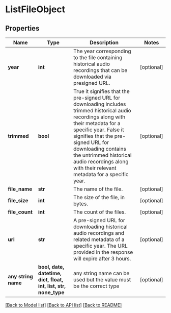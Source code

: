 # ListFileObject


## Properties
Name | Type | Description | Notes
------------ | ------------- | ------------- | -------------
**year** | **int** | The year corresponding to the file containing historical audio recordings that can be downloaded via presigned URL. | [optional] 
**trimmed** | **bool** | True  it signifies that the pre-signed URL for downloading includes trimmed historical audio recordings along with their metadata for a specific year.  False  it signifies that the pre-signed URL for downloading contains the untrimmed historical audio recordings along with their relevant metadata for a specific year. | [optional] 
**file_name** | **str** | The name of the file. | [optional] 
**file_size** | **int** | The size of the file, in bytes. | [optional] 
**file_count** | **int** | The count of the files. | [optional] 
**url** | **str** | A pre-signed URL for downloading historical audio recordings and related metadata of a specific year. The URL provided in the response will expire after 3 hours. | [optional] 
**any string name** | **bool, date, datetime, dict, float, int, list, str, none_type** | any string name can be used but the value must be the correct type | [optional]

[[Back to Model list]](../README.md#documentation-for-models) [[Back to API list]](../README.md#documentation-for-api-endpoints) [[Back to README]](../README.md)


